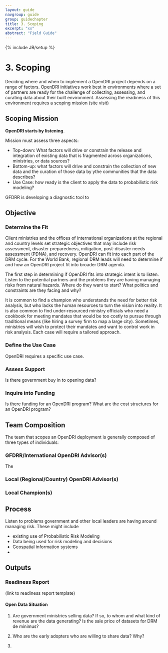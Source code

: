 ```yaml
---
layout: guide
navgroup: guide
group: guidechapter
title: 3. Scoping
excerpt: "xx"
abstract: "Field Guide"
---
```

{% include JB/setup %}

# 3. Scoping
Deciding where and when to implement a OpenDRI project depends on a range of factors. OpenDRI initiatives work best in environments where a set of partners are ready for the challenge of collecting, assessing, and curating data about their built environment. Assessing the readiness of this environment requires a scoping mission (site visit) 

## Scoping Mission
**OpenDRI starts by listening**. 

Mission must assess three aspects:

* Top-down: What factors will drive or constrain the release and integration of existing data that is fragmented across organizations, ministries, or data sources?
* Bottom-up: what factors will drive and constrain the collection of new data and the curation of those data by ythe communities that the data describes?
* Use Case: how ready is the client to apply the data to probabilistic risk modeling?

GFDRR is developing a diagnostic tool to 

## Objective

### Determine the Fit
Client ministries and the offices of international organizations at the regional and country levels set strategic objectives that may include risk assessment, disaster preparedness, mitigation, post-disaster needs assessment (PDNA), and recovery. OpenDRI can fit into each part of the DRM cycle. For the World Bank, regional DRM leads will need to determine if and how an OpenDRI project fit into broader DRM agenda. 

The first step in determining if OpenDRI fits into strategic intent is to listen. Listen to the potential partners and the problems they are having managing risks from natural hazards. Where do they want to start? What politics and constraints are they facing and why? 

It is common to find a champion who understands the need for better risk analysis, but who lacks the human resources to turn the vision into reality. It is also common to find under-resourced ministry officials who need a cookbook for meeting mandates that would be too costly to pursue through traditional means (like hiring a survey firm to map a large city). Sometimes, ministries will wish to protect their mandates and want to control work in risk analysis. Each case will require a tailored approach. 

### Define the Use Case
OpenDRI requires a specific use case. 

### Assess Support
Is there government buy in to opening data?

### Inquire into Funding
Is there funding for an OpenDRI program? What are the cost structures for an OpenDRI program? 





## Team Composition
The team that scopes an OpenDRI deployment is generally composed of three types of individuals:

### GFDRR/International OpenDRI Advisor(s)
The 

### Local (Regional/Country) OpenDRI Advisor(s)

### Local Champion(s)



## Process
Listen to problems government and other local leaders are having around managing risk. These might include
* existing use of Probabilistic Risk Modeling 
* Data being used for risk modeling and decisions
* Geospatial information systems
* 

## Outputs

### Readiness Report
(link to readiness report template)

#### Open Data Situation
1. Are government ministries selling data? If so, to whom and what kind of revenue are the data generating? Is the sale price of datasets for DRM de minimus?

2. Who are the early adopters who are willing to share data? Why?

3. 




